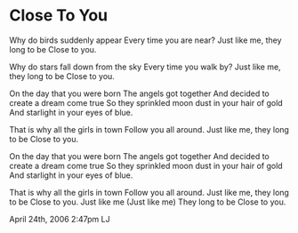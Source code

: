 # Close To You

Why do birds suddenly appear Every time you are near? Just like me, they
long to be Close to you.

Why do stars fall down from the sky Every time you walk by? Just like
me, they long to be Close to you.

On the day that you were born The angels got together And decided to
create a dream come true So they sprinkled moon dust in your hair of
gold And starlight in your eyes of blue.

That is why all the girls in town Follow you all around. Just like me,
they long to be Close to you.

On the day that you were born The angels got together And decided to
create a dream come true So they sprinkled moon dust in your hair of
gold And starlight in your eyes of blue.

That is why all the girls in town Follow you all around. Just like me,
they long to be Close to you. Just like me (Just like me) They long to
be Close to you.

<span id="timestamp"> April 24th, 2006 2:47pm </span> <span
class="tag">LJ</span>
